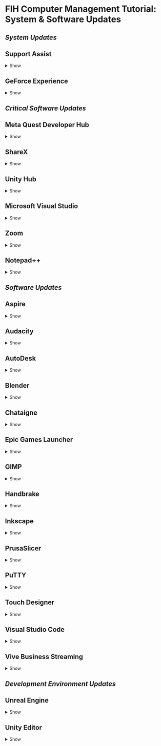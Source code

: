 # FIH Computer Management Tutorial: System & Software Updates

## *System Updates*

## Support Assist

<details>
  <summary>Show</summary>
  <br>

- **Software Name:** Support Assist

- **Update Type:** System Update (BIOS, DRIVERS)

- **Account Permissions:** ADMINISTRATOR

- **Checks for Updates at launch?** N

- **Sign-In?** N

- **Frequency:** BI-WEEKLY

  <br>

  >[!CAUTION]
  >Take care to not run BIOS updates directly before a class needs to use the Rubini Lab!

  ### Instructions

  > Sign out of User account > Sign in as Administrator (.\TheHub) > Run Support Assist > Run Full System Scan > Install Updates > Restart

  <br>

  ![Support Assist](/UpdateScreenshots/SupportAssist.png)

</details>

## GeForce Experience

<details>
<summary>Show</summary>
<br>

- **Software Name:** Nvidia GeForce Experience

- **Update Type:** System Update (DRIVERS)

- **Account Permissions:** USER (Run as administrator)

- **Checks for Updates at launch?** Y

- **Sign-In?** Y

- **Frequency:** WEEKLY

### Instructions

> Run GeForce Experience as Administrator > Sign in w/ Google > Validate E-Mail 2FA > Drivers > Check for Updates > Express Installation

<br>

![GeForce Experience](/UpdateScreenshots/NVIDIA_GeForce_Experience.png)

</details>

## *Critical Software Updates*

## Meta Quest Developer Hub

<details>
<summary>Show</summary>
<br>

- **Software Name:** Meta Quest Developer Hub

- **Update Type:** Critical Software Update

- **Account Permissions:** USER (w/ Credentials)

- **Checks for Updates at launch?** Y

- **Sign-In?** Y

- **Frequency:** WEEKLY

### Instructions

> Run Meta Quest Developer Hub > [Settings] > About > Version > Update

<br>

![Meta Quest Developer Hub](/UpdateScreenshots/Meta_Quest_Developer_Hub.png)

</details>

## ShareX

<details>
<summary>Show</summary>
<br>

- **Software Name:** ShareX

- **Update Type:** Critical Software Update

- **Account Permissions:** USER (w/ Credentials)

- **Checks for Updates at launch?** Y

- **Sign-In?** N

- **Frequency:** WEEKLY

### Instructions

> Run ShareX > About > [update]

<br>

![ShareX](/UpdateScreenshots/ShareX.png)

</details>

## Unity Hub

<details>
<summary>Show</summary>
<br>

- **Software Name:** Unity Hub

- **Update Type:** Critical Software Update

- **Account Permissions:** USER (w/ Credentials)

- **Checks for Updates at launch?** Y

- **Sign-In?** Y

- **Frequency:** WEEKLY

### Instructions

> Run Unity Hub > Sign in w/ Google > Restart Now [top of screen]

<br>

![Unity Hub](/UpdateScreenshots/Unity_Hub.png)

</details>

## Microsoft Visual Studio

<details>
<summary>Show</summary>
<br>

- **Software Name:** Microsoft Visual Studio

- **Update Type:** Critical Software Update

- **Account Permissions:** USER (w/ Credentials)

- **Checks for Updates at launch?** Y

- **Sign-In?** N

- **Frequency:** WEEKLY

### Instructions

<br>

***Visual Studio Installer:***
> Run Visual Studio Installer > Update

![Microsoft Visual Studio Installer](/UpdateScreenshots/VisualStudio_Installer.png)

<br>

***Visual Studio GUI:***

> Run Microsoft Visual Studio > Continue without code > [notifications] (bottom of screen) > Update

*OR*

> Run (...) > Continue (...) > Help > Check for Update"

![Microsoft Visual Studio](/UpdateScreenshots/VisualStudio.png)

</details>

## Zoom

<details>
<summary>Show</summary>
<br>

![Zoom](/UpdateScreenshots/Zoom.png)

</details>

## Notepad++

<details>
<summary>Show</summary>
<br>

![Notepad++](/UpdateScreenshots/Notepad++.png)

</details>

## *Software Updates*

## Aspire

<details>
<summary>Show</summary>
<br>

![Aspire](/UpdateScreenshots/Aspire.png)

</details>

## Audacity

<details>
<summary>Show</summary>
<br>

Photo Pending

</details>

## AutoDesk

<details>
<summary>Show</summary>
<br>

![AutoDesk](/UpdateScreenshots/AutodeskAccess.png)

</details>

## Blender

<details>
<summary>Show</summary>
<br>

![Blender](/UpdateScreenshots/blender.png)

</details>

## Chataigne

<details>
<summary>Show</summary>
<br>

![Chataigne](/UpdateScreenshots/Chataigne.png)

</details>

## Epic Games Launcher

<details>
<summary>Show</summary>
<br>

Photo Pending

</details>

## GIMP

<details>
<summary>Show</summary>
<br>

![GIMP](/UpdateScreenshots/Gimp.png)

</details>

## Handbrake

<details>
<summary>Show</summary>
<br>

![Handbrake](/UpdateScreenshots/Handbrake.png)

</details>

## Inkscape

<details>
<summary>Show</summary>
<br>

![Inkscape](/UpdateScreenshots/inkscape.png)

</details>

## PrusaSlicer

<details>
<summary>Show</summary>
<br>

![PrusaSlicer](/UpdateScreenshots/PrusaSlicer.png)

</details>

## PuTTY

<details>
<summary>Show</summary>
<br>

Photo pending

</details>

## Touch Designer

<details>
<summary>Show</summary>
<br>

Photo Pending

</details>

## Visual Studio Code

<details>
<summary>Show</summary>
<br>

![Visual Studio Code](/UpdateScreenshots/VSC.png)

</details>

## Vive Business Streaming

<details>
<summary>Show</summary>
<br>

![Vive Business Streaming](/UpdateScreenshots/ViveStreamingHub.png)

</details>

## *Development Environment Updates*

## Unreal Engine

<details>
<summary>Show</summary>
<br>

![Unreal Engine](/UpdateScreenshots/EpicGames.png)

</details>

## Unity Editor

<details>
<summary>Show</summary>
<br>

Ask Jackson

</details>
